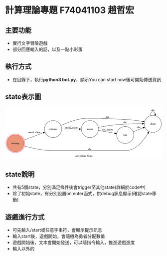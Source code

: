 # 計算理論專題 F74041103 趙哲宏
## 主要功能
* 實行文字冒險遊戲
* 部分回應輸入的話，以及一點小彩蛋
## 執行方式
* 在目錄下，執行**python3 bot.py**，顯示You can start now後可開始傳送資訊
## state表示圖
[picture]: https://raw.githubusercontent.com/shuuennokage/CTProject/master/state_diagram.png  "pic"
![Alt text][picture]
## state說明
* 共有5個state，分別滿足條件後會trigger至其他state(詳細於code中)
* 除了初始state，有分別設置on enter函式，供debug訊息顯示(確認state移動)
## 遊戲進行方式
* 可先輸入/start或任意字串符，會顯示提示訊息
* 輸入start後，遊戲開始，會隨機為勇者分配數值
* 遊戲開始後，文本會開始發送，可以隨指令輸入，推進遊戲進度
* 輸入以外的
